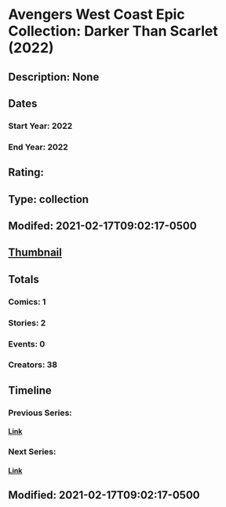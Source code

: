 # Avengers West Coast Epic Collection: Darker Than Scarlet (2022)
## Description: None
## Dates
### Start Year: 2022
### End Year: 2022
## Rating: 
## Type: collection
## Modifed: 2021-02-17T09:02:17-0500
## [Thumbnail](http://i.annihil.us/u/prod/marvel/i/mg/b/40/image_not_available.jpg)
## Totals
### Comics: 1
### Stories: 2
### Events: 0
### Creators: 38
## Timeline
### Previous Series: 
#### [Link]()
### Next Series: 
#### [Link]()
## Modified: 2021-02-17T09:02:17-0500